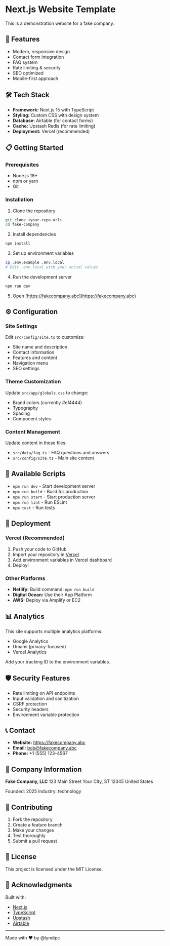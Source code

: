 # Next.js Website Template

This is a demonstration website for a fake company.

## 🚀 Features

- Modern, responsive design
- Contact form integration
- FAQ system
- Rate limiting & security
- SEO optimized
- Mobile-first approach

## 🛠️ Tech Stack

- **Framework:** Next.js 15 with TypeScript
- **Styling:** Custom CSS with design system
- **Database:** Airtable (for contact forms)
- **Cache:** Upstash Redis (for rate limiting)
- **Deployment:** Vercel (recommended)

## 📋 Getting Started

### Prerequisites

- Node.js 18+
- npm or yarn
- Git

### Installation

1. Clone the repository

```bash
git clone <your-repo-url>
cd fake-company
```

2. Install dependencies

```bash
npm install
```

3. Set up environment variables

```bash
cp .env.example .env.local
# Edit .env.local with your actual values
```

4. Run the development server

```bash
npm run dev
```

5. Open [https://fakecompany.abc](https://fakecompany.abc)

## ⚙️ Configuration

### Site Settings

Edit `src/config/site.ts` to customize:

- Site name and description
- Contact information
- Features and content
- Navigation menu
- SEO settings

### Theme Customization

Update `src/app/globals.css` to change:

- Brand colors (currently #ef4444)
- Typography
- Spacing
- Component styles

### Content Management

Update content in these files:

- `src/data/faq.ts` - FAQ questions and answers
- `src/config/site.ts` - Main site content

## 🔧 Available Scripts

- `npm run dev` - Start development server
- `npm run build` - Build for production
- `npm run start` - Start production server
- `npm run lint` - Run ESLint
- `npm test` - Run tests

## 🚀 Deployment

### Vercel (Recommended)

1. Push your code to GitHub
2. Import your repository in [Vercel](https://vercel.com)
3. Add environment variables in Vercel dashboard
4. Deploy!

### Other Platforms

- **Netlify:** Build command: `npm run build`
- **Digital Ocean:** Use their App Platform
- **AWS:** Deploy via Amplify or EC2

## 📊 Analytics

This site supports multiple analytics platforms:

- Google Analytics
- Umami (privacy-focused)
- Vercel Analytics

Add your tracking ID to the environment variables.

## 🛡️ Security Features

- Rate limiting on API endpoints
- Input validation and sanitization
- CSRF protection
- Security headers
- Environment variable protection

## 📞 Contact

- **Website:** https://fakecompany.abc
- **Email:** bob@fakecompany.abc
- **Phone:** +1 (555) 123-4567

## 🏢 Company Information

**Fake Company, LLC**
123 Main Street
Your City, ST 12345
United States

Founded: 2025
Industry: technology

## 🤝 Contributing

1. Fork the repository
2. Create a feature branch
3. Make your changes
4. Test thoroughly
5. Submit a pull request

## 📝 License

This project is licensed under the MIT License.

## 🙏 Acknowledgments

Built with:

- [Next.js](https://nextjs.org/)
- [TypeScript](https://www.typescriptlang.org/)
- [Upstash](https://upstash.com/)
- [Airtable](https://airtable.com/)

---

Made with ❤️ by @lyndipc
